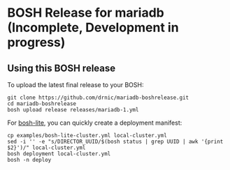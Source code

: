 # BOSH Release for mariadb (Incomplete, Development in progress)

## Using this BOSH release

To upload the latest final release to your BOSH:

```
git clone https://github.com/drnic/mariadb-boshrelease.git
cd mariadb-boshrelease
bosh upload release releases/mariadb-1.yml
```

For [bosh-lite](https://github.com/cloudfoundry/bosh-lite), you can quickly create a deployment manifest:

```
cp examples/bosh-lite-cluster.yml local-cluster.yml
sed -i '' -e "s/DIRECTOR_UUID/$(bosh status | grep UUID | awk '{print $2}')/" local-cluster.yml
bosh deployment local-cluster.yml
bosh -n deploy
```
